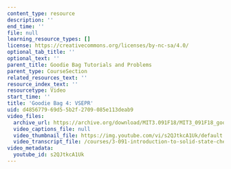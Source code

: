 ```yaml
---
content_type: resource
description: ''
end_time: ''
file: null
learning_resource_types: []
license: https://creativecommons.org/licenses/by-nc-sa/4.0/
optional_tab_title: ''
optional_text: ''
parent_title: Goodie Bag Tutorials and Problems
parent_type: CourseSection
related_resources_text: ''
resource_index_text: ''
resourcetype: Video
start_time: ''
title: 'Goodie Bag 4: VSEPR'
uid: d4856779-69d5-5b2f-2709-085e113deab9
video_files:
  archive_url: https://archive.org/download/MIT3.091F18/MIT3_091F18_goodie_bag_4_300k.mp4
  video_captions_file: null
  video_thumbnail_file: https://img.youtube.com/vi/s2QJtkcA1Uk/default.jpg
  video_transcript_file: /courses/3-091-introduction-to-solid-state-chemistry-fall-2018/183adf70350a41db62ade0e31234bdbe_s2QJtkcA1Uk.pdf
video_metadata:
  youtube_id: s2QJtkcA1Uk
---
```


